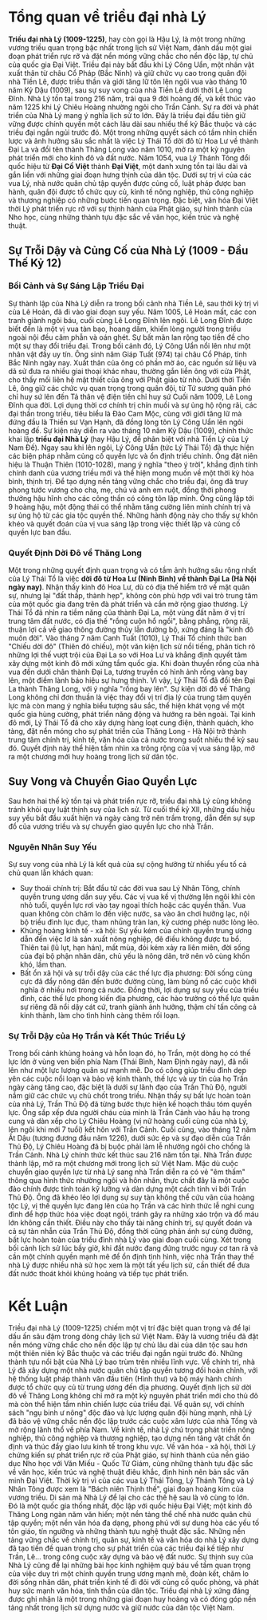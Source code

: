 # Tổng quan về triều đại nhà Lý

**Triều đại nhà Lý (1009-1225)**, hay còn gọi là Hậu Lý, là một trong những vương triều quan trọng bậc nhất trong lịch sử Việt Nam, đánh dấu một giai đoạn phát triển rực rỡ và đặt nền móng vững chắc cho nền độc lập, tự chủ của quốc gia Đại Việt. Triều đại này bắt đầu khi Lý Công Uẩn, một nhân vật xuất thân từ châu Cổ Pháp (Bắc Ninh) và giữ chức vụ cao trong quân đội nhà Tiền Lê, được triều thần và giới tăng lữ tôn lên ngôi vua vào tháng 10 năm Kỷ Dậu (1009), sau sự suy vong của nhà Tiền Lê dưới thời Lê Long Đĩnh. Nhà Lý tồn tại trong 216 năm, trải qua 9 đời hoàng đế, và kết thúc vào năm 1225 khi Lý Chiêu Hoàng nhường ngôi cho Trần Cảnh.
Sự ra đời và phát triển của Nhà Lý mang ý nghĩa lịch sử to lớn. Đây là triều đại đầu tiên giữ vững được chính quyền một cách lâu dài sau nhiều thế kỷ Bắc thuộc và các triều đại ngắn ngủi trước đó. Một trong những quyết sách có tầm nhìn chiến lược và ảnh hưởng sâu sắc nhất là việc Lý Thái Tổ dời đô từ Hoa Lư về thành Đại La và đổi tên thành Thăng Long vào năm 1010, mở ra một kỷ nguyên phát triển mới cho kinh đô và đất nước. Năm 1054, vua Lý Thánh Tông đổi quốc hiệu từ **Đại Cồ Việt** thành **Đại Việt**, một danh xưng tồn tại lâu dài và gắn liền với những giai đoạn hưng thịnh của dân tộc. Dưới sự trị vì của các vua Lý, nhà nước quân chủ tập quyền được củng cố, luật pháp được ban hành, quân đội được tổ chức quy củ, kinh tế nông nghiệp, thủ công nghiệp và thương nghiệp có những bước tiến quan trọng. Đặc biệt, văn hóa Đại Việt thời Lý phát triển rực rỡ với sự thịnh hành của Phật giáo, sự hình thành của Nho học, cùng những thành tựu đặc sắc về văn học, kiến trúc và nghệ thuật.

## Sự Trỗi Dậy và Củng Cố của Nhà Lý (1009 - Đầu Thế Kỷ 12)

### Bối Cảnh và Sự Sáng Lập Triều Đại

Sự thành lập của Nhà Lý diễn ra trong bối cảnh nhà Tiền Lê, sau thời kỳ trị vì của Lê Hoàn, đã đi vào giai đoạn suy yếu. Năm 1005, Lê Hoàn mất, các con tranh giành ngôi báu, cuối cùng Lê Long Đĩnh lên ngôi. Lê Long Đĩnh được biết đến là một vị vua tàn bạo, hoang dâm, khiến lòng người trong triều ngoài nội đều căm phẫn và oán ghét. Sự bất mãn lan rộng tạo tiền đề cho một sự thay đổi triều đại.
Trong bối cảnh đó, Lý Công Uẩn nổi lên như một nhân vật đầy uy tín. Ông sinh năm Giáp Tuất (974) tại châu Cổ Pháp, tỉnh Bắc Ninh ngày nay. Xuất thân của ông có phần mờ ảo, các nguồn sử liệu và dã sử đưa ra nhiều giai thoại khác nhau, thường gắn liền ông với cửa Phật, cho thấy mối liên hệ mật thiết của ông với Phật giáo từ nhỏ. Dưới thời Tiền Lê, ông giữ các chức vụ quan trọng trong quân đội, từ Tứ sương quân phó chỉ huy sứ lên đến Tả thân vệ điện tiền chỉ huy sứ
Cuối năm 1009, Lê Long Đĩnh qua đời. Lợi dụng thời cơ chính trị chín muồi và sự ủng hộ rộng rãi, các đại thần trong triều, tiêu biểu là Đào Cam Mộc, cùng với giới tăng lữ mà đứng đầu là Thiền sư Vạn Hạnh, đã đồng lòng tôn Lý Công Uẩn lên ngôi hoàng đế. Sự kiện này diễn ra vào tháng 10 năm Kỷ Dậu (1009), chính thức khai lập **triều đại Nhà Lý** (hay Hậu Lý, để phân biệt với nhà Tiền Lý của Lý Nam Đế).
Ngay sau khi lên ngôi, Lý Công Uẩn (tức Lý Thái Tổ) đã thực hiện các biện pháp nhằm củng cố quyền lực và ổn định triều chính. Ông đặt niên hiệu là Thuận Thiên (1010-1028), mang ý nghĩa "theo ý trời", khẳng định tính chính danh của vương triều mới và thể hiện mong muốn về một thời kỳ hòa bình, thịnh trị. Để tạo dựng nền tảng vững chắc cho triều đại, ông đã truy phong tước vương cho cha, mẹ, chú và anh em ruột, đồng thời phong thưởng hậu hĩnh cho các công thần có công tôn lập mình. Ông cũng lập tới 9 hoàng hậu, một động thái có thể nhằm tăng cường liên minh chính trị và sự ủng hộ từ các gia tộc quyền thế. Những hành động này cho thấy sự khôn khéo và quyết đoán của vị vua sáng lập trong việc thiết lập và củng cố quyền lực ban đầu.

### Quyết Định Dời Đô về Thăng Long

Một trong những quyết định quan trọng và có tầm ảnh hưởng sâu rộng nhất của Lý Thái Tổ là việc **dời đô từ Hoa Lư (Ninh Bình) về thành Đại La (Hà Nội ngày nay)**. Nhận thấy kinh đô Hoa Lư, dù có địa thế hiểm trở về mặt quân sự, nhưng lại "đất thấp, thành hẹp", không còn phù hợp với vai trò trung tâm của một quốc gia đang trên đà phát triển và cần mở rộng giao thương. Lý Thái Tổ đã nhìn ra tiềm năng của thành Đại La, một vùng đất nằm ở vị trí trung tâm đất nước, có địa thế "rồng cuộn hổ ngồi", bằng phẳng, rộng rãi, thuận lợi cả về giao thông đường thủy lẫn đường bộ, xứng đáng là "kinh đô muôn đời".
Vào tháng 7 năm Canh Tuất (1010), Lý Thái Tổ chính thức ban "Chiếu dời đô" (Thiên đô chiếu), một văn kiện lịch sử nổi tiếng, phân tích rõ những lợi thế vượt trội của Đại La so với Hoa Lư và khẳng định quyết tâm xây dựng một kinh đô mới xứng tầm quốc gia. Khi đoàn thuyền rồng của nhà vua đến dưới chân thành Đại La, tương truyền có hình ảnh rồng vàng bay lên, một điềm lành báo hiệu sự hưng thịnh. Vì vậy, Lý Thái Tổ đã đổi tên Đại La thành Thăng Long, với ý nghĩa "rồng bay lên".
Sự kiện dời đô về Thăng Long không chỉ đơn thuần là việc thay đổi vị trí địa lý của trung tâm quyền lực mà còn mang ý nghĩa biểu tượng sâu sắc, thể hiện khát vọng về một quốc gia hùng cường, phát triển năng động và hướng ra bên ngoài. Tại kinh đô mới, Lý Thái Tổ đã cho xây dựng hàng loạt cung điện, thành quách, kho tàng, đặt nền móng cho sự phát triển của Thăng Long - Hà Nội trở thành trung tâm chính trị, kinh tế, văn hóa của cả nước trong suốt nhiều thế kỷ sau đó. Quyết định này thể hiện tầm nhìn xa trông rộng của vị vua sáng lập, mở ra một chương mới huy hoàng trong lịch sử dân tộc.

## Suy Vong và Chuyển Giao Quyền Lực

Sau hơn hai thế kỷ tồn tại và phát triển rực rỡ, triều đại nhà Lý cũng không tránh khỏi quy luật thịnh suy của lịch sử. Từ cuối thế kỷ XII, những dấu hiệu suy yếu bắt đầu xuất hiện và ngày càng trở nên trầm trọng, dẫn đến sự sụp đổ của vương triều và sự chuyển giao quyền lực cho nhà Trần.

### Nguyên Nhân Suy Yếu

Sự suy vong của nhà Lý là kết quả của sự cộng hưởng từ nhiều yếu tố cả chủ quan lẫn khách quan:
- Suy thoái chính trị: Bắt đầu từ các đời vua sau Lý Nhân Tông, chính quyền trung ương dần suy yếu. Các vị vua kế vị thường lên ngôi khi còn nhỏ tuổi, quyền lực rơi vào tay ngoại thích hoặc các quyền thần. Vua quan không còn chăm lo đến việc nước, sa vào ăn chơi hưởng lạc, nội bộ triều đình lục đục, tham nhũng tràn lan, kỷ cương phép nước lỏng lẻo.
- Khủng hoảng kinh tế - xã hội: Sự yếu kém của chính quyền trung ương dẫn đến việc lơ là sản xuất nông nghiệp, đê điều không được tu bổ. Thiên tai (lũ lụt, hạn hán), mất mùa, đói kém xảy ra liên miên, đời sống của đại bộ phận nhân dân, chủ yếu là nông dân, trở nên vô cùng khốn khó, lầm than.
- Bất ổn xã hội và sự trỗi dậy của các thế lực địa phương: Đời sống cùng cực đã đẩy nông dân đến bước đường cùng, làm bùng nổ các cuộc khởi nghĩa ở nhiều nơi trong cả nước. Đồng thời, lợi dụng sự suy yếu của triều đình, các thế lực phong kiến địa phương, các hào trưởng có thế lực quân sự riêng đã nổi dậy cát cứ, tranh giành ảnh hưởng, thậm chí tấn công cả kinh thành, làm cho tình hình càng thêm rối loạn.

### Sự Trỗi Dậy của Họ Trần và Kết Thúc Triều Lý

Trong bối cảnh khủng hoảng và hỗn loạn đó, họ Trần, một dòng họ có thế lực lớn ở vùng ven biển phía Nam (Thái Bình, Nam Định ngày nay), đã nổi lên như một lực lượng quân sự mạnh mẽ. Do có công giúp triều đình dẹp yên các cuộc nổi loạn và bảo vệ kinh thành, thế lực và uy tín của họ Trần ngày càng tăng cao, đặc biệt là dưới sự lãnh đạo của Trần Thủ Độ, người nắm giữ các chức vụ chủ chốt trong triều.
Nhận thấy sự bất lực hoàn toàn của nhà Lý, Trần Thủ Độ đã từng bước thực hiện kế hoạch thâu tóm quyền lực. Ông sắp xếp đưa người cháu của mình là Trần Cảnh vào hầu hạ trong cung và dàn xếp cho Lý Chiêu Hoàng (vị nữ hoàng cuối cùng của nhà Lý, lên ngôi khi mới 7 tuổi) kết hôn với Trần Cảnh.
Cuối cùng, vào tháng 12 năm Ất Dậu (tương đương đầu năm 1226), dưới sức ép và sự đạo diễn của Trần Thủ Độ, Lý Chiêu Hoàng đã bị buộc phải làm lễ nhường ngôi cho chồng là Trần Cảnh. Nhà Lý chính thức kết thúc sau 216 năm tồn tại. Nhà Trần được thành lập, mở ra một chương mới trong lịch sử Việt Nam.
Mặc dù cuộc chuyển giao quyền lực từ nhà Lý sang nhà Trần diễn ra có vẻ "êm thấm" thông qua hình thức nhường ngôi và hôn nhân, thực chất đây là một cuộc đảo chính được tính toán kỹ lưỡng và dàn dựng một cách tinh vi bởi Trần Thủ Độ. Ông đã khéo léo lợi dụng sự suy tàn không thể cứu vãn của hoàng tộc Lý, vị thế quyền lực đang lên của họ Trần và các hình thức lễ nghi cung đình để hợp thức hóa việc đoạt ngôi, tránh gây ra những xáo trộn và đổ máu lớn không cần thiết. Điều này cho thấy tài năng chính trị, sự quyết đoán và cả sự tàn nhẫn của Trần Thủ Độ, đồng thời cũng phản ánh sự cùng đường, bất lực hoàn toàn của triều đình nhà Lý vào giai đoạn cuối cùng. Xét trong bối cảnh lịch sử lúc bấy giờ, khi đất nước đang đứng trước nguy cơ tan rã và cần một chính quyền mạnh mẽ để ổn định tình hình, việc nhà Trần thay thế nhà Lý được nhiều nhà sử học xem là một tất yếu lịch sử, cần thiết để đưa đất nước thoát khỏi khủng hoảng và tiếp tục phát triển.

# Kết Luận

Triều đại nhà Lý (1009-1225) chiếm một vị trí đặc biệt quan trọng và để lại dấu ấn sâu đậm trong dòng chảy lịch sử Việt Nam. Đây là vương triều đã đặt nền móng vững chắc cho nền độc lập tự chủ lâu dài của dân tộc sau hơn một thiên niên kỷ Bắc thuộc và các triều đại ngắn ngủi trước đó.
Những thành tựu nổi bật của Nhà Lý bao trùm trên nhiều lĩnh vực. Về chính trị, nhà Lý đã xây dựng một nhà nước quân chủ tập quyền tương đối hoàn chỉnh, với hệ thống luật pháp thành văn đầu tiên (Hình thư) và bộ máy hành chính được tổ chức quy củ từ trung ương đến địa phương. Quyết định lịch sử dời đô về Thăng Long không chỉ mở ra một kỷ nguyên phát triển mới cho thủ đô mà còn thể hiện tầm nhìn chiến lược của triều đại. Về quân sự, với chính sách "ngụ binh ư nông" độc đáo và lực lượng quân đội hùng mạnh, nhà Lý đã bảo vệ vững chắc nền độc lập trước các cuộc xâm lược của nhà Tống và mở rộng lãnh thổ về phía Nam. Về kinh tế, nhà Lý chú trọng phát triển nông nghiệp, thủ công nghiệp và thương nghiệp, tạo dựng nền tảng vật chất ổn định và thúc đẩy giao lưu kinh tế trong khu vực. Về văn hóa - xã hội, thời Lý chứng kiến sự phát triển rực rỡ của Phật giáo, sự hình thành của nền giáo dục Nho học với Văn Miếu - Quốc Tử Giám, cùng những thành tựu đặc sắc về văn học, kiến trúc và nghệ thuật điêu khắc, định hình nên bản sắc văn minh Đại Việt. Thời kỳ trị vì của các vua Lý Thái Tông, Lý Thánh Tông và Lý Nhân Tông được xem là "Bách niên Thịnh thế", giai đoạn hoàng kim của vương triều.
Di sản mà Nhà Lý để lại cho các thế hệ sau là vô cùng to lớn. Đó là một quốc gia thống nhất, độc lập với quốc hiệu Đại Việt; một kinh đô Thăng Long ngàn năm văn hiến; một nền tảng thể chế nhà nước quân chủ tập quyền; một nền văn hóa đa dạng, phong phú với sự dung hòa các yếu tố tôn giáo, tín ngưỡng và những thành tựu nghệ thuật đặc sắc. Những nền tảng vững chắc về chính trị, quân sự, kinh tế và văn hóa do nhà Lý xây dựng đã tạo tiền đề quan trọng cho sự phát triển của các triều đại kế tiếp như Trần, Lê... trong công cuộc xây dựng và bảo vệ đất nước.
Sự thịnh suy của Nhà Lý cũng để lại những bài học kinh nghiệm quý báu về tầm quan trọng của việc duy trì một chính quyền trung ương mạnh mẽ, đoàn kết, chăm lo đời sống nhân dân, phát triển kinh tế đi đôi với củng cố quốc phòng, và phát huy sức mạnh văn hóa, tinh thần của dân tộc. Triều đại nhà Lý xứng đáng được ghi nhận là một trong những giai đoạn huy hoàng và có đóng góp nền tảng nhất trong lịch sử dựng nước và giữ nước của dân tộc Việt Nam.


